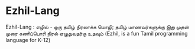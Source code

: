 Ezhil-Lang
==========

Ezhil-Lang : எழில் - ஒரு தமிழ் நிரலாக்க மொழி; தமிழ் மாணவர்களுக்கு இது முதன் முரை கணிப்பொரி நிரல் ஏழுதுவதர்கு உதவும் (Ezhil, is a fun Tamil programming language for K-12)
